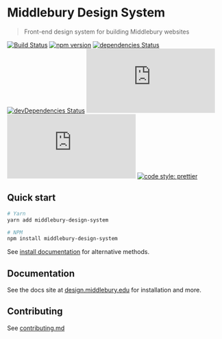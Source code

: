 # Middlebury Design System
> Front-end design system for building Middlebury websites 

[![Build Status](https://travis-ci.org/middlebury/design-system.svg?branch=master)](https://travis-ci.org/middlebury/design-system)
[![npm version](https://img.shields.io/npm/v/middlebury-design-system.svg)](https://www.npmjs.com/package/middlebury-design-system)
[![dependencies Status](https://david-dm.org/middlebury/middlebury-design-system/status.svg)](https://david-dm.org/middlebury/middlebury-design-system)
[![devDependencies Status](https://david-dm.org/middlebury/middlebury-design-system/dev-status.svg)](https://david-dm.org/middlebury/middlebury-design-system?type=dev)
[![CSS gzip size](http://img.badgesize.io/middlebury/middlebury-design-system/dist/css/mds.min.css?compression=gzip&label=CSS+gzip+size)](https://github.com/middlebury/middlebury-design-system/tree/master/dist/css/mds.min.css)
[![JS gzip size](http://img.badgesize.io/middlebury/middlebury-design-system/dist/js/mds.min.js?compression=gzip&label=JS+gzip+size)](https://github.com/middlebury/middlebury-design-system/tree/master/dist/js/mds.min.js)
[![code style: prettier](https://img.shields.io/badge/code_style-prettier-ff69b4.svg?style=flat-square)](https://github.com/prettier/prettier)


## Quick start
```bash
# Yarn
yarn add middlebury-design-system

# NPM
npm install middlebury-design-system
```

See [install documentation][install] for alternative methods.

## Documentation
See the docs site at [design.middlebury.edu][docs] for installation and more.


## Contributing

See [contributing.md]('./site/content/guidelines/contributing.md)


[docs]: https://design.middlebury.edu
[install]: https://design.middlebury.edu/getting-started/developers#install
